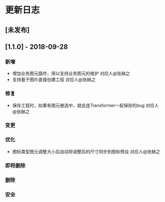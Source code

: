 # 更新日志

## [未发布]

## [1.1.0] - 2018-09-28
### 新增
- 增加业务图元插件，用以支持业务图元的维护 对应人@张赫之
- 支持基于图片直接创建工程 对应人@张赫之

### 修复
- 保存工程时，如果有图元被选中，就会连Transformer一起保存的bug 对应人@张赫之

### 变更

### 优化
- 图标类型图元调整大小后自动将调整后的尺寸同步到图标预设 对应人@张赫之

### 即将删除

### 删除

### 安全
